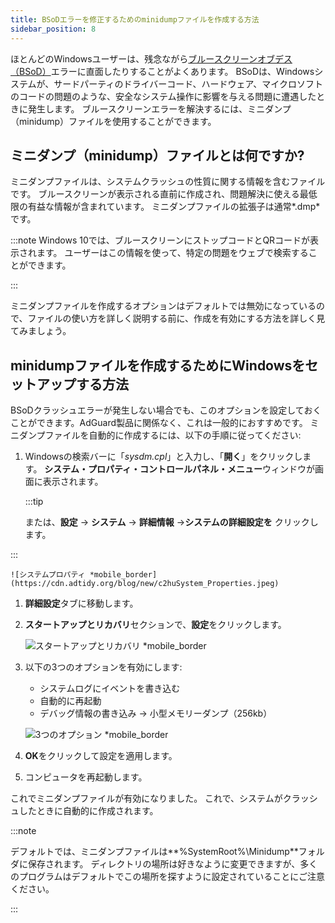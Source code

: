 ```yaml
---
title: BSoDエラーを修正するためのminidumpファイルを作成する方法
sidebar_position: 8
---
```


ほとんどのWindowsユーザーは、残念ながら[ブルースクリーンオブデス（BSoD）](https://en.wikipedia.org/wiki/Blue_screen_of_death)エラーに直面したりすることがよくあります。 BSoDは、Windowsシステムが、サードパーティのドライバーコード、ハードウェア、マイクロソフトのコードの問題のような、安全なシステム操作に影響を与える問題に遭遇したときに発生します。 ブルースクリーンエラーを解決するには、ミニダンプ（minidump）ファイルを使用することができます。

## ミニダンプ（minidump）ファイルとは何ですか?

ミニダンプファイルは、システムクラッシュの性質に関する情報を含むファイルです。 ブルースクリーンが表示される直前に作成され、問題解決に使える最低限の有益な情報が含まれています。 ミニダンプファイルの拡張子は通常*.dmp*です。

:::note
Windows 10では、ブルースクリーンにストップコードとQRコードが表示されます。 ユーザーはこの情報を使って、特定の問題をウェブで検索することができます。

:::

ミニダンプファイルを作成するオプションはデフォルトでは無効になっているので、ファイルの使い方を詳しく説明する前に、作成を有効にする方法を詳しく見てみましょう。

## minidumpファイルを作成するためにWindowsをセットアップする方法

BSoDクラッシュエラーが発生しない場合でも、このオプションを設定しておくことができます。AdGuard製品に関係なく、これは一般的におすすめです。 ミニダンプファイルを自動的に作成するには、以下の手順に従ってください:

 1. Windowsの検索バーに「*sysdm.cpl*」と入力し、「**開く**」をクリックします。 **システム・プロパティ・コントロールパネル・メニュー**ウィンドウが画面に表示されます。

    :::tip

    または、**設定** → **システム** → **詳細情報** →**システムの詳細設定を** クリックします。


:::

    ![システムプロパティ *mobile_border](https://cdn.adtidy.org/blog/new/c2huSystem_Properties.jpeg)

 1. **詳細設定**タブに移動します。
 1. **スタートアップとリカバリ**セクションで、**設定**をクリックします。

    ![スタートアップとリカバリ *mobile_border](https://cdn.adtidy.org/blog/new/1dmybiStartup_and_Recovery.png)

 1. 以下の3つのオプションを有効にします:

    - システムログにイベントを書き込む
    - 自動的に再起動
    - デバッグ情報の書き込み → 小型メモリーダンプ（256kb）

    ![3つのオプション *mobile_border](https://cdn.adtidy.org/blog/new/nmr4eThree_options.png)

 1. **OK**をクリックして設定を適用します。
 1. コンピュータを再起動します。

これでミニダンプファイルが有効になりました。 これで、システムがクラッシュしたときに自動的に作成されます。

:::note

デフォルトでは、ミニダンプファイルは**%SystemRoot%\Minidump**フォルダに保存されます。 ディレクトリの場所は好きなように変更できますが、多くのプログラムはデフォルトでこの場所を探すように設定されていることにご注意ください。

:::
